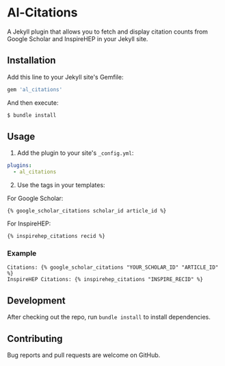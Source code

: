 # Al-Citations

A Jekyll plugin that allows you to fetch and display citation counts from Google Scholar and InspireHEP in your Jekyll site.

## Installation

Add this line to your Jekyll site's Gemfile:

```ruby
gem 'al_citations'
```

And then execute:

```bash
$ bundle install
```

## Usage

1. Add the plugin to your site's `_config.yml`:

```yaml
plugins:
  - al_citations
```

2. Use the tags in your templates:

For Google Scholar:
```liquid
{% google_scholar_citations scholar_id article_id %}
```

For InspireHEP:
```liquid
{% inspirehep_citations recid %}
```

### Example

```liquid
Citations: {% google_scholar_citations "YOUR_SCHOLAR_ID" "ARTICLE_ID" %}
InspireHEP Citations: {% inspirehep_citations "INSPIRE_RECID" %}
```

## Development

After checking out the repo, run `bundle install` to install dependencies.

## Contributing

Bug reports and pull requests are welcome on GitHub.